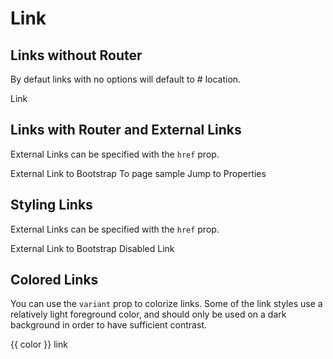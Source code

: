 # Link

## Links without Router

By defaut links with no options will default to # location.

<b-card class="bg-body-tertiary mb-4">
  <b-link>
    Link
  </b-link>
</b-card>

## Links with Router and External Links

External Links can be specified with the `href` prop.

<HighlightCard>
  <b-link href="https://getbootstrap.com/docs/5.0">
    External Link to Bootstrap
  </b-link>
  <b-link to="sample">
    To page sample
  </b-link>
  <b-link href="#comp-ref--props">
    Jump to Properties
  </b-link>
  <template #html>

```vue-html
<b-link href="https://getbootstrap.com/docs/5.0">
  External Link to Bootstrap
</b-link>

<b-link to="sample">
  To page sample
</b-link>

<b-link href="#comp-ref--props">
  Jump to Properties
</b-link>
```

  </template>
</HighlightCard>

## Styling Links

External Links can be specified with the `href` prop.

<HighlightCard>
  <b-link class="btn btn-primary me-2" href="https://getbootstrap.com/docs/5.0">
      External Link to Bootstrap
  </b-link>
  <b-link class="btn btn-primary disabled" href="https://getbootstrap.com/docs/5.0">
      Disabled Link
  </b-link>
  <template #html>

```vue-html
<b-link class="btn btn-primary m-2" href="https://getbootstrap.com/docs/5.0">
  External Link to Bootstrap
</b-link>

<b-link class="btn btn-primary disabled m-2" href="https://getbootstrap.com/docs/5.0">
  Disabled Link
</b-link>
```

  </template>
</HighlightCard>

## Colored Links

You can use the `variant` prop to colorize links. Some of the link styles use a relatively light foreground color, and should only be used on a dark background in order to have sufficient contrast.

<HighlightCard>
  <p
    v-for="color in [
      'primary',
      'secondary',
      'success',
      'danger',
      'warning',
      'info',
      'light',
      'dark',
    ]"
    :key="color"
  >
    <b-link :variant="color"> {{ color }} link </b-link>
  </p>
  <template #html>

```vue-html
<p
  v-for="color in [
    'primary',
    'secondary',
    'success',
    'danger',
    'warning',
    'info',
    'light',
    'dark',
  ]"
  :key="color"
>
  <b-link :variant="color"> {{ color }} link </b-link>
</p>
```

  </template>
</HighlightCard>

<ComponentReference :data="data" />

<script setup lang="ts">
import {data} from '../../data/components/link.data'
import ComponentReference from '../../components/ComponentReference.vue'
import HighlightCard from '../../components/HighlightCard.vue'
import {BLink, BCard, BCardBody} from 'bootstrap-vue-next'
</script>

